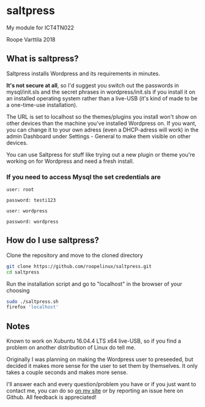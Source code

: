 # saltpress
My module for ICT4TN022

Roope Varttila 2018

## What is saltpress?

Saltpress installs Wordpress and its requirements in minutes.

**It's not secure at all**, so I'd suggest you switch out the passwords in mysql/init.sls and the secret phrases in wordpress/init.sls if you install it on an installed operating system rather than a live-USB (it's kind of made to be a one-time-use installation).

The URL is set to localhost so the themes/plugins you install won't show on other devices than the machine you've installed Wordpress on. If you want, you can change it to your own adress (even a DHCP-adress will work) in the admin Dashboard under Settings - General to make them visible on other devices.

You can use Saltpress for stuff like trying out a new plugin or theme you're working on for Wordpress and need a fresh install.

### If you need to access Mysql the set credentials are
  
    user: root
  
    password: testi123

    user: wordpress
  
    password: wordpress

## How do I use saltpress?

Clone the repository and move to the cloned directory
```bash
git clone https://github.com/roopelinux/saltpress.git
cd saltpress
```
Run the installation script and go to "localhost" in the browser of your choosing
```bash
sudo ./saltpress.sh
firefox 'localhost'
```

## Notes

Known to work on Xubuntu 16.04.4 LTS x64 live-USB, so if you find a problem on another distribution of Linux do tell me.

Originally I was planning on making the Wordpress user to preseeded, but decided it makes more sense for the user to set them by themselves. It only takes a couple seconds and makes more sense.

I'll answer each and every question/problem you have or if you just want to contact me, you can do so [on my site](https://roopelinux.wordpress.com/info-stuff/) or by reporting an issue here on Github. All feedback is appreciated!


